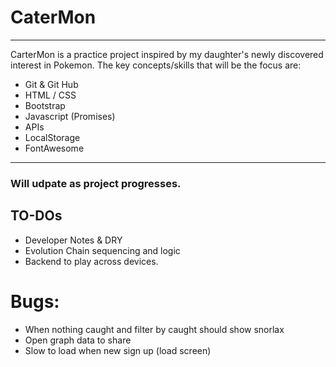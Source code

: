 # CaterMon

---

CarterMon is a practice project inspired by my daughter's newly discovered interest in Pokemon. The key concepts/skills that will be the focus are:

- Git & Git Hub
- HTML / CSS
- Bootstrap
- Javascript (Promises)
- APIs
- LocalStorage
- FontAwesome

---

### Will udpate as project progresses.

## TO-DOs

- Developer Notes & DRY
- Evolution Chain sequencing and logic
- Backend to play across devices.

# Bugs:

- When nothing caught and filter by caught should show snorlax
- Open graph data to share
- Slow to load when new sign up (load screen)
